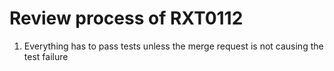# Review process of RXT0112

1. Everything has to pass tests unless the merge request is not causing the test failure